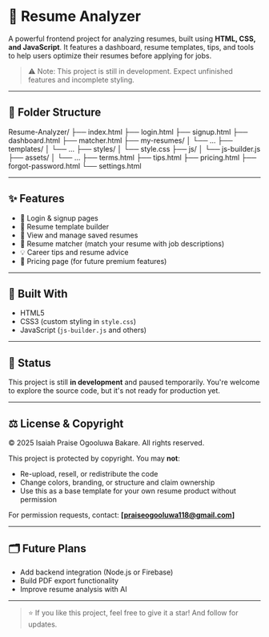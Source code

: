# 🧠 Resume Analyzer

A powerful frontend project for analyzing resumes, built using **HTML, CSS, and JavaScript**. It features a dashboard, resume templates, tips, and tools to help users optimize their resumes before applying for jobs.

> ⚠️ Note: This project is still in development. Expect unfinished features and incomplete styling.

---

## 📁 Folder Structure


Resume-Analyzer/
├── index.html
├── login.html
├── signup.html
├── dashboard.html
├── matcher.html
├── my-resumes/
│ └── ...
├── templates/
│ └── ...
├── styles/
│ └── style.css
├── js/
│ └── js-builder.js
├── assets/
│ └── ...
├── terms.html
├── tips.html
├── pricing.html
├── forgot-password.html
└── settings.html


---

## ✨ Features

- 🔐 Login & signup pages
- 🧩 Resume template builder
- 📂 View and manage saved resumes
- 🧠 Resume matcher (match your resume with job descriptions)
- 💡 Career tips and resume advice
- 🧾 Pricing page (for future premium features)

---

## 🚀 Built With

- HTML5
- CSS3 (custom styling in `style.css`)
- JavaScript (`js-builder.js` and others)

---

## 🚧 Status

This project is still **in development** and paused temporarily. You're welcome to explore the source code, but it's not ready for production yet.

---

## ⚖️ License & Copyright
© 2025 Isaiah Praise Ogooluwa Bakare. All rights reserved.


This project is protected by copyright. You may **not**:

- Re-upload, resell, or redistribute the code
- Change colors, branding, or structure and claim ownership
- Use this as a base template for your own resume product without permission

For permission requests, contact: **[praiseogooluwa118@gmail.com]**

---

## 🗂️ Future Plans

- Add backend integration (Node.js or Firebase)
- Build PDF export functionality
- Improve resume analysis with AI

---

> ⭐ If you like this project, feel free to give it a star! And follow for updates.

